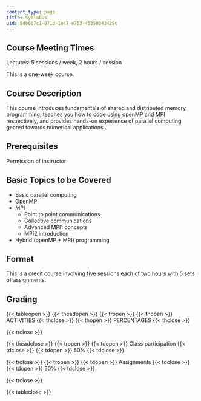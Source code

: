 ```yaml
---
content_type: page
title: Syllabus
uid: 5db607c1-871d-1e47-e753-45350343429c
---
```


Course Meeting Times
--------------------

Lectures: 5 sessions / week, 2 hours / session

This is a one-week course.

Course Description
------------------

This course introduces fundamentals of shared and distributed memory programming, teaches you how to code using openMP and MPI respectively, and provides hands-on experience of parallel computing geared towards numerical applications.

Prerequisites
-------------

Permission of instructor

Basic Topics to be Covered
--------------------------

*   Basic parallel computing
*   OpenMP
*   MPI
    *   Point to point communications
    *   Collective communications
    *   Advanced MPI1 concepts
    *   MPI2 introduction
*   Hybrid (openMP + MPI) programming

Format
------

This is a credit course involving five sessions each of two hours with 5 sets of assignments.

Grading
-------

{{< tableopen >}}
{{< theadopen >}}
{{< tropen >}}
{{< thopen >}}
ACTIVITIES
{{< thclose >}}
{{< thopen >}}
PERCENTAGES
{{< thclose >}}

{{< trclose >}}

{{< theadclose >}}
{{< tropen >}}
{{< tdopen >}}
Class participation
{{< tdclose >}}
{{< tdopen >}}
50%
{{< tdclose >}}

{{< trclose >}}
{{< tropen >}}
{{< tdopen >}}
Assignments
{{< tdclose >}}
{{< tdopen >}}
50%
{{< tdclose >}}

{{< trclose >}}

{{< tableclose >}}